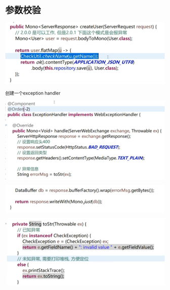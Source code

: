 # 参数校验

![](../.gitbook/assets/image%20%28383%29.png)

创建一个exception handler

![](../.gitbook/assets/image%20%28373%29.png)

![](../.gitbook/assets/image%20%28396%29.png)

![](../.gitbook/assets/image%20%28403%29.png)



